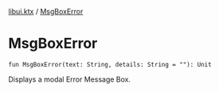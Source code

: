 [libui.ktx](index.md) / [MsgBoxError](./-msg-box-error.md)

# MsgBoxError

`fun MsgBoxError(text: String, details: String = ""): Unit`

Displays a modal Error Message Box.

